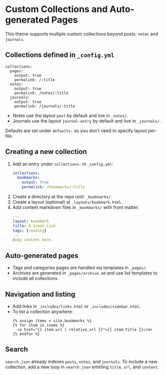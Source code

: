 # Custom Collections and Auto-generated Pages

This theme supports multiple custom collections beyond posts: `notes` and `journals`.

## Collections defined in `_config.yml`

```
collections:
  pages:
    output: true
    permalink: /:title
  notes:
    output: true
    permalink: /notes/:title
  journals:
    output: true
    permalink: /journals/:title
```

- Notes use the layout `post` by default and live in `_notes/`.
- Journals use the layout `journal-entry` by default and live in `_journals/`.

Defaults are set under `defaults:` so you don’t need to specify layout per-file.

## Creating a new collection

1. Add an entry under `collections:` in `_config.yml`:
   ```yml
   collections:
     bookmarks:
       output: true
       permalink: /bookmarks/:title
   ```
2. Create a directory at the repo root: `_bookmarks/`.
3. Create a layout (optional) at `_layouts/bookmark.html`.
4. Add content markdown files in `_bookmarks/` with front matter:
   ```yml
   ---
   layout: bookmark
   title: A Great Link
   tags: [reading]
   ---
   Body content here.
   ```

## Auto-generated pages

- Tags and categories pages are handled via templates in `_pages/`.
- Archives are generated in `_pages/archive.md` and use list templates to include all collections.

## Navigation and listing

- Add links in `_includes/links.html` or `_includes/sidebar.html`.
- To list a collection anywhere:
  ```liquid
  {% assign items = site.bookmarks %}
  {% for item in items %}
    <a href="{{ item.url | relative_url }}">{{ item.title }}</a>
  {% endfor %}
  ```

## Search

`search.json` already indexes `posts`, `notes`, and `journals`.
To include a new collection, add a new loop in `search.json` emitting `title`, `url`, and `content`.
